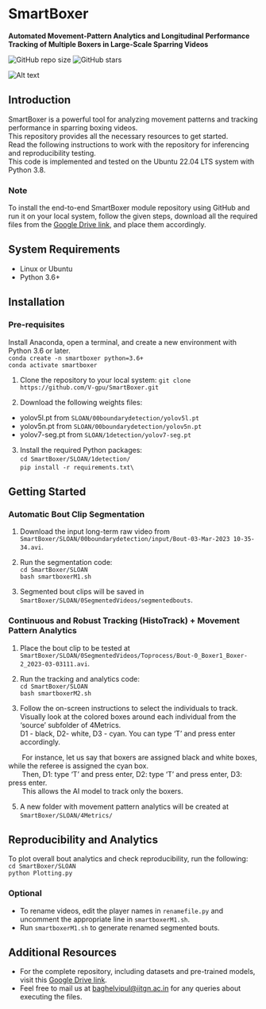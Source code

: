 # SmartBoxer
**Automated Movement-Pattern Analytics and Longitudinal Performance Tracking of Multiple Boxers in Large-Scale Sparring Videos**

![GitHub repo size](https://img.shields.io/github/repo-size/V-gpu/SmartBoxer)
![GitHub stars](https://img.shields.io/github/stars/V-gpu/SmartBoxer)

![Alt text](SLOAN/Demonstration_Figure.jpg?raw=true "Movement Pattern Analysis of Two Boxers throughout a Bout using 4 Quantitative Metrics")

## Introduction
SmartBoxer is a powerful tool for analyzing movement patterns and tracking performance in sparring boxing videos. <br> 
This repository provides all the necessary resources to get started. <br>
Read the following instructions to work with the repository for inferencing and reproducibility testing.<br>
This code is implemented and tested on the Ubuntu 22.04 LTS system with Python 3.8.

### Note
To install the end-to-end SmartBoxer module repository using GitHub and run it on your local system, follow the given steps, download all the required files from the [Google Drive link](https://drive.google.com/drive/folders/1zMeZAZI32kszZup85OTsRsr5KrcppYjQ), and place them accordingly.

## System Requirements
- Linux or Ubuntu
- Python 3.6+

## Installation
### Pre-requisites
Install Anaconda, open a terminal, and create a new environment with Python 3.6 or later. <br>
  `conda create -n smartboxer python=3.6+`<br>
  `conda activate smartboxer`
   
1. Clone the repository to your local system:
`git clone https://github.com/V-gpu/SmartBoxer.git`

2. Download the following weights files:
- yolov5l.pt from `SLOAN/00boundarydetection/yolov5l.pt`
- yolov5n.pt from `SLOAN/00boundarydetection/yolov5n.pt`
- yolov7-seg.pt from `SLOAN/1detection/yolov7-seg.pt`

3. Install the required Python packages:<br>
`cd SmartBoxer/SLOAN/1detection/` <br>
`pip install -r requirements.txt\`

## Getting Started
### Automatic Bout Clip Segmentation
1. Download the input long-term raw video from `SmartBoxer/SLOAN/00boundarydetection/input/Bout-03-Mar-2023 10-35-34.avi`.

2. Run the segmentation code:<br>
`cd SmartBoxer/SLOAN`<br>
`bash smartboxerM1.sh`

3. Segmented bout clips will be saved in `SmartBoxer/SLOAN/0SegmentedVideos/segmentedbouts`.

### Continuous and Robust Tracking (HistoTrack) + Movement Pattern Analytics
1. Place the bout clip to be tested at `SmartBoxer/SLOAN/0SegmentedVideos/Toprocess/Bout-0_Boxer1_Boxer-2_2023-03-03111.avi`.

2. Run the tracking and analytics code:<br>
`cd SmartBoxer/SLOAN`<br>
`bash smartboxerM2.sh`

3. Follow the on-screen instructions to select the individuals to track. <br>
Visually look at the colored boxes around each individual from the ‘source’ subfolder of 4Metrics. <br>
D1 - black, D2- white, D3 - cyan. You can type ‘T’ and press enter accordingly. <br>

&nbsp;&nbsp;&nbsp;&nbsp;&nbsp;&nbsp; For instance, let us say that boxers are assigned black and white boxes, while the referee is assigned the cyan box. <br>
&nbsp;&nbsp;&nbsp;&nbsp;&nbsp;&nbsp; Then, D1: type ‘T’ and press enter, D2: type ‘T’ and press enter, D3: press enter. <br>
&nbsp;&nbsp;&nbsp;&nbsp;&nbsp;&nbsp; This allows the AI model to track only the boxers.

5. A new folder with movement pattern analytics will be created at `SmartBoxer/SLOAN/4Metrics/`

## Reproducibility and Analytics
To plot overall bout analytics and check reproducibility, run the following:<br>
`cd SmartBoxer/SLOAN`<br>
`python Plotting.py`

### Optional
- To rename videos, edit the player names in `renamefile.py` and uncomment the appropriate line in `smartboxerM1.sh`.
- Run `smartboxerM1.sh` to generate renamed segmented bouts.

## Additional Resources
- For the complete repository, including datasets and pre-trained models, visit this [Google Drive link](https://drive.google.com/drive/folders/1zMeZAZI32kszZup85OTsRsr5KrcppYjQ).
- Feel free to mail us at baghelvipul@iitgn.ac.in for any queries about executing the files.
